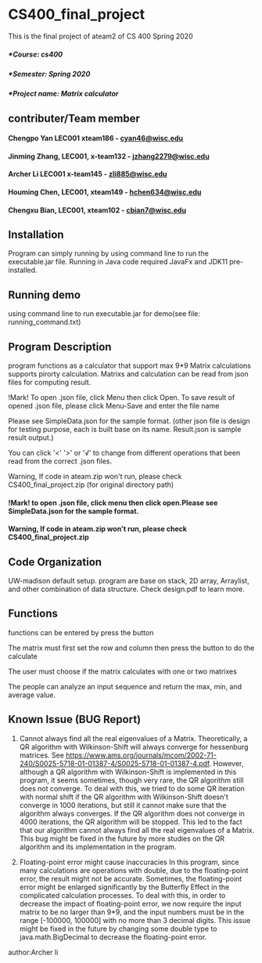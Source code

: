 # CS400_final_project
This is the final project of ateam2 of CS 400 Spring 2020

##### *Course: cs400

##### *Semester: Spring 2020

##### *Project name: Matrix calculator

## contributer/Team member
#### Chengpo Yan LEC001 xteam186 - cyan46@wisc.edu
#### Jinming Zhang, LEC001, x-team132 - jzhang2279@wisc.edu
#### Archer Li LEC001 x-team145 - zli885@wisc.edu
#### Houming Chen, LEC001, xteam149 - hchen634@wisc.edu
#### Chengxu Bian, LEC001, xteam102 - cbian7@wisc.edu


## Installation
Program can simply running by using command line to run the executable.jar file.
Running in Java code required JavaFx and JDK11 pre-installed.

## Running demo
using command line to run executable.jar for demo(see file: running_command.txt)

## Program Description
program functions as a calculator that support max 9*9 Matrix calculations supports pirorty calculation. Matrixs and calculation can be read from json files for computing result.

!Mark! To open .json file, click Menu then click Open.
       To save result of opened .json file, please click Menu-Save and enter the file name

Please see SimpleData.json for the sample format. (other json file is design for testing purpose, each is built base on its name. Result.json is sample result output.) 

You can click '<' '>' or '√' to change from different operations that been read from the correct .json files.

Warning, If code in ateam.zip won't run, please check CS400_final_project.zip (for original directory path)

#### !Mark! to open .json file, click menu then click open.Please see SimpleData.json for the sample format.

#### Warning, If code in ateam.zip won't run, please check CS400_final_project.zip

## Code Organization
UW-madison default setup.
program are base on stack, 2D array, Arraylist, and other combination of data structure. 
Check design.pdf to learn more.

## Functions
functions can be entered by press the button

The matrix must first set the row and column then press the button to do the calculate

The user must choose if the matrix calculates with one or two matrixes

The people can analyze an input sequence and return the max, min, and average value.



## Known Issue (BUG Report)

1. Cannot always find all the real eigenvalues of a Matrix.
Theoretically, a QR algorithm with Wilkinson-Shift will always converge for hessenburg matrices. See https://www.ams.org/journals/mcom/2002-71-240/S0025-5718-01-01387-4/S0025-5718-01-01387-4.pdf. However, although a QR algorithm with Wilkinson-Shift is implemented in this program, it seems sometimes, though very rare, the QR algorithm still does not converge. To deal with this, we tried to do some QR iteration with normal shift if the QR algorithm with Wilkinson-Shift doesn't converge in 1000 iterations, but still it cannot make sure that the algorithm always converges. If the QR algorithm does not converge in 4000 iterations, the QR algorithm will be stopped. This led to the fact that our algorithm cannot always find all the real eigenvalues of a Matrix. This bug might be fixed in the future by more studies on the QR algorithm and its implementation in the program.

2. Floating-point error might cause inaccuracies
In this program, since many calculations are operations with double, due to the floating-point error, the result might not be accurate. Sometimes, the floating-point error might be enlarged significantly by the Butterfly Effect in the complicated calculation processes. To deal with this, in order to decrease the impact of floating-point error, we now require the input matrix to be no larger than 9*9, and the input numbers must be in the range [-100000, 100000] with no more than 3 decimal digits. This issue might be fixed in the future by changing some double type to java.math.BigDecimal to decrease the floating-point error.

author:Archer li
